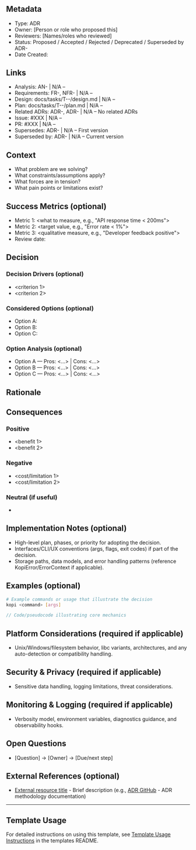 # <Concise Decision Title>

## Metadata
- Type: ADR
- Owner: [Person or role who proposed this]
- Reviewers: [Names/roles who reviewed]
- Status: Proposed / Accepted / Rejected / Deprecated / Superseded by ADR-<id>
  <!-- Proposed: Under discussion | Accepted: Approved and to be implemented | Rejected: Considered but not approved | Deprecated: No longer recommended | Superseded: Replaced by another ADR -->
- Date Created: <YYYY-MM-DD>

## Links
<!-- Internal project artifacts only. The Links section is mandatory for traceability. If a link does not apply, use "N/A – <reason>". -->
- Analysis: AN-<id> | N/A – <reason>
- Requirements: FR-<id>, NFR-<id> | N/A – <reason>
- Design: docs/tasks/T-<id>-<task>/design.md | N/A – <reason>
- Plan: docs/tasks/T-<id>-<task>/plan.md | N/A – <reason>
- Related ADRs: ADR-<id>, ADR-<id> | N/A – No related ADRs
- Issue: #XXX | N/A – <reason>
- PR: #XXX | N/A – <reason>
- Supersedes: ADR-<id> | N/A – First version
- Superseded by: ADR-<id> | N/A – Current version

## Context
<!-- What problem or architecturally significant requirement motivates this decision? Include constraints, assumptions, scope boundaries, and prior art. Keep value-neutral and explicit. -->
- What problem are we solving?
- What constraints/assumptions apply?
- What forces are in tension?
- What pain points or limitations exist?

## Success Metrics (optional)
<!-- Define measurable criteria to evaluate if this decision was successful -->
- Metric 1: <what to measure, e.g., "API response time < 200ms">
- Metric 2: <target value, e.g., "Error rate < 1%">
- Metric 3: <qualitative measure, e.g., "Developer feedback positive">
- Review date: <YYYY-MM-DD when to evaluate>

## Decision
<!-- State the decision clearly in active voice. Start with "We will..." or "We have decided to..." and describe the core rules, policies, or structures chosen. Include short examples if clarifying. -->

### Decision Drivers (optional)
- <criterion 1>
- <criterion 2>

### Considered Options (optional)
- Option A: <name>
- Option B: <name>
- Option C: <name>

### Option Analysis (optional)
- Option A — Pros: <…> | Cons: <…>
- Option B — Pros: <…> | Cons: <…>
- Option C — Pros: <…> | Cons: <…>

## Rationale
<!-- Explain why this decision was made. Tie back to drivers and context. Be explicit about trade-offs and why alternatives were not chosen. -->

## Consequences
### Positive
- <benefit 1>
- <benefit 2>

### Negative
- <cost/limitation 1>
- <cost/limitation 2>

### Neutral (if useful)
- <neutral effect or caveat>

## Implementation Notes (optional)
- High-level plan, phases, or priority for adopting the decision.
- Interfaces/CLI/UX conventions (args, flags, exit codes) if part of the decision.
- Storage paths, data models, and error handling patterns (reference KopiError/ErrorContext if applicable).

## Examples (optional)
```bash
# Example commands or usage that illustrate the decision
kopi <command> [args]
```
```rust
// Code/pseudocode illustrating core mechanics
```

## Platform Considerations (required if applicable)
- Unix/Windows/filesystem behavior, libc variants, architectures, and any auto-detection or compatibility handling.

## Security & Privacy (required if applicable)
- Sensitive data handling, logging limitations, threat considerations.

## Monitoring & Logging (required if applicable)
- Verbosity model, environment variables, diagnostics guidance, and observability hooks.

## Open Questions
<!-- Questions that arose during decision-making but don't block the decision -->
- [Question] → [Owner] → [Due/next step]

## External References (optional)
<!-- External standards, specifications, articles, or documentation only -->
- [External resource title](URL) - Brief description (e.g., [ADR GitHub](https://adr.github.io/) - ADR methodology documentation)

---

## Template Usage

For detailed instructions on using this template, see [Template Usage Instructions](README.md#adr-templates-adrmd-and-adr-litemd) in the templates README.
